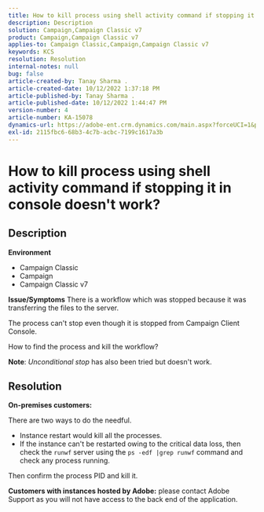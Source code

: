 ```yaml
---
title: How to kill process using shell activity command if stopping it in console doesn't work?
description: Description
solution: Campaign,Campaign Classic v7
product: Campaign,Campaign Classic v7
applies-to: Campaign Classic,Campaign,Campaign Classic v7
keywords: KCS
resolution: Resolution
internal-notes: null
bug: false
article-created-by: Tanay Sharma .
article-created-date: 10/12/2022 1:37:18 PM
article-published-by: Tanay Sharma .
article-published-date: 10/12/2022 1:44:47 PM
version-number: 4
article-number: KA-15078
dynamics-url: https://adobe-ent.crm.dynamics.com/main.aspx?forceUCI=1&pagetype=entityrecord&etn=knowledgearticle&id=873dc8f7-324a-ed11-bba2-0022480868ff
exl-id: 2115fbc6-68b3-4c7b-acbc-7199c1617a3b
---
```

# How to kill process using shell activity command if stopping it in console doesn't work?

## Description

<b>Environment</b>
- Campaign Classic
- Campaign
- Campaign Classic v7



<b>Issue/Symptoms</b>
There is a workflow which was stopped because it was transferring the files to the server.

 The process can't stop even though it is stopped from Campaign Client Console.

 How to find the process and kill the workflow?

<b>Note</b>: *Unconditional stop* has also been tried but doesn't work.


## Resolution


<b>On-premises</b><b> customers:</b>

There are two ways to do the needful.

- Instance restart would kill all the processes.
- If the instance can't be restarted owing to the critical data loss, then check the `runwf` server using the `ps -edf |grep runwf` command and check any process running.


Then confirm the process PID and kill it.

<b>Customers with instances hosted by Adobe:</b> please contact Adobe Support as you will not have access to the back end of the application.
